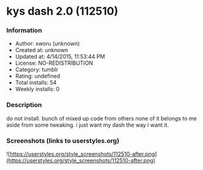 # kys dash 2.0 (112510)

### Information
- Author: xworu (unknown)
- Created at: unknown
- Updated at: 4/14/2015, 11:53:44 PM
- License: NO-REDISTRIBUTION
- Category: tumblr
- Rating: undefined
- Total installs: 54
- Weekly installs: 0


### Description
do not install. bunch of mixed up code from others none of it belongs to me aside from some tweaking. i just want my dash the way i want it.


### Screenshots (links to userstyles.org)
![https://userstyles.org/style_screenshots/112510-after.png](https://userstyles.org/style_screenshots/112510-after.png)


